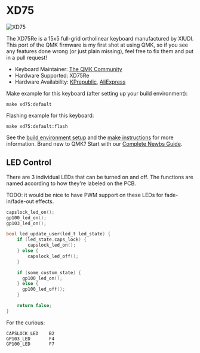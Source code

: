 # XD75

![XD75](https://cdn.shopify.com/s/files/1/2711/4238/products/HTB1MzOISXXXXXXgXpXXq6xXFXXXO_1024x1024.jpg)

The XD75Re is a 15x5 full-grid ortholinear keyboard manufactured by XIUDI. This port of the QMK firmware is my first shot at using QMK, so if you see any features done wrong (or just plain missing), feel free to fix them and put in a pull request!

* Keyboard Maintainer: [The QMK Community](https://github.com/qmk)
* Hardware Supported: XD75Re
* Hardware Availability: [KPrepublic](https://kprepublic.com/products/xd75re-xd75am-xd75-xiudi-60-custom-keyboard-pcb), [AliExpress](https://www.aliexpress.com/item/xd75re-Custom-Mechanical-Keyboard-75-keys-TKG-TOOLS-Underglow-RGB-PCB-GH60-60-programmed-gh60-kle/32818745981.html)

Make example for this keyboard (after setting up your build environment):

    make xd75:default

Flashing example for this keyboard:

    make xd75:default:flash

See the [build environment setup](https://docs.qmk.fm/#/getting_started_build_tools) and the [make instructions](https://docs.qmk.fm/#/getting_started_make_guide) for more information. Brand new to QMK? Start with our [Complete Newbs Guide](https://docs.qmk.fm/#/newbs).

## LED Control

There are 3 individual LEDs that can be turned on and off. The functions are named according to how they're labeled on the PCB.

TODO: it would be nice to have PWM support on these LEDs for fade-in/fade-out effects.

```c
capslock_led_on();
gp100_led_on();
gp103_led_on();

bool led_update_user(led_t led_state) {
    if (led_state.caps_lock) {
        capslock_led_on();
    } else {
        capslock_led_off();
    }

    if (some_custom_state) {
      gp100_led_on();
    } else {
      gp100_led_off();
    }

    return false;
}
```

For the curious:

```
CAPSLOCK_LED    B2
GP103_LED       F4
GP100_LED       F7
```
